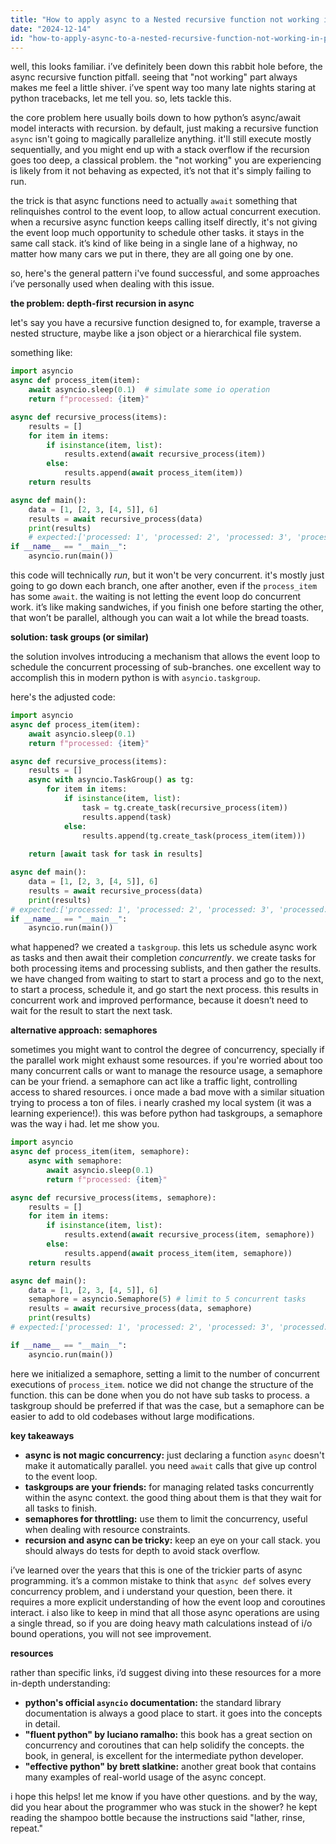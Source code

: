 ```yaml
---
title: "How to apply async to a Nested recursive function not working in python3.10?"
date: "2024-12-14"
id: "how-to-apply-async-to-a-nested-recursive-function-not-working-in-python310"
---
```


well, this looks familiar. i’ve definitely been down this rabbit hole before, the async recursive function pitfall. seeing that "not working" part always makes me feel a little shiver. i’ve spent way too many late nights staring at python tracebacks, let me tell you. so, lets tackle this.

the core problem here usually boils down to how python’s async/await model interacts with recursion. by default, just making a recursive function `async` isn't going to magically parallelize anything. it'll still execute mostly sequentially, and you might end up with a stack overflow if the recursion goes too deep, a classical problem. the "not working" you are experiencing is likely from it not behaving as expected, it’s not that it's simply failing to run.

the trick is that async functions need to actually `await` something that relinquishes control to the event loop, to allow actual concurrent execution. when a recursive async function keeps calling itself directly, it's not giving the event loop much opportunity to schedule other tasks. it stays in the same call stack. it’s kind of like being in a single lane of a highway, no matter how many cars we put in there, they are all going one by one.

so, here's the general pattern i've found successful, and some approaches i’ve personally used when dealing with this issue.

**the problem: depth-first recursion in async**

let's say you have a recursive function designed to, for example, traverse a nested structure, maybe like a json object or a hierarchical file system.

something like:

```python
import asyncio
async def process_item(item):
    await asyncio.sleep(0.1)  # simulate some io operation
    return f"processed: {item}"

async def recursive_process(items):
    results = []
    for item in items:
        if isinstance(item, list):
            results.extend(await recursive_process(item))
        else:
            results.append(await process_item(item))
    return results

async def main():
    data = [1, [2, 3, [4, 5]], 6]
    results = await recursive_process(data)
    print(results)
    # expected:['processed: 1', 'processed: 2', 'processed: 3', 'processed: 4', 'processed: 5', 'processed: 6']
if __name__ == "__main__":
    asyncio.run(main())
```

this code will technically *run*, but it won't be very concurrent. it's mostly just going to go down each branch, one after another, even if the `process_item` has some `await`. the waiting is not letting the event loop do concurrent work. it’s like making sandwiches, if you finish one before starting the other, that won’t be parallel, although you can wait a lot while the bread toasts.

**solution: task groups (or similar)**

the solution involves introducing a mechanism that allows the event loop to schedule the concurrent processing of sub-branches. one excellent way to accomplish this in modern python is with `asyncio.taskgroup`.

here's the adjusted code:

```python
import asyncio
async def process_item(item):
    await asyncio.sleep(0.1)
    return f"processed: {item}"

async def recursive_process(items):
    results = []
    async with asyncio.TaskGroup() as tg:
        for item in items:
            if isinstance(item, list):
                task = tg.create_task(recursive_process(item))
                results.append(task)
            else:
                results.append(tg.create_task(process_item(item)))
        
    return [await task for task in results]

async def main():
    data = [1, [2, 3, [4, 5]], 6]
    results = await recursive_process(data)
    print(results)
# expected:['processed: 1', 'processed: 2', 'processed: 3', 'processed: 4', 'processed: 5', 'processed: 6']
if __name__ == "__main__":
    asyncio.run(main())
```

what happened? we created a `taskgroup`. this lets us schedule async work as tasks and then await their completion *concurrently*. we create tasks for both processing items and processing sublists, and then gather the results. we have changed from waiting to start to start a process and go to the next, to start a process, schedule it, and go start the next process. this results in concurrent work and improved performance, because it doesn’t need to wait for the result to start the next task.

**alternative approach: semaphores**

sometimes you might want to control the degree of concurrency, specially if the parallel work might exhaust some resources. if you're worried about too many concurrent calls or want to manage the resource usage, a semaphore can be your friend. a semaphore can act like a traffic light, controlling access to shared resources. i once made a bad move with a similar situation trying to process a ton of files. i nearly crashed my local system (it was a learning experience!). this was before python had taskgroups, a semaphore was the way i had. let me show you.

```python
import asyncio
async def process_item(item, semaphore):
    async with semaphore:
        await asyncio.sleep(0.1)
        return f"processed: {item}"

async def recursive_process(items, semaphore):
    results = []
    for item in items:
        if isinstance(item, list):
            results.extend(await recursive_process(item, semaphore))
        else:
            results.append(await process_item(item, semaphore))
    return results

async def main():
    data = [1, [2, 3, [4, 5]], 6]
    semaphore = asyncio.Semaphore(5) # limit to 5 concurrent tasks
    results = await recursive_process(data, semaphore)
    print(results)
# expected:['processed: 1', 'processed: 2', 'processed: 3', 'processed: 4', 'processed: 5', 'processed: 6']

if __name__ == "__main__":
    asyncio.run(main())
```

here we initialized a semaphore, setting a limit to the number of concurrent executions of `process_item`. notice we did not change the structure of the function. this can be done when you do not have sub tasks to process. a taskgroup should be preferred if that was the case, but a semaphore can be easier to add to old codebases without large modifications.

**key takeaways**

*   **async is not magic concurrency:** just declaring a function `async` doesn't make it automatically parallel. you need `await` calls that give up control to the event loop.
*   **taskgroups are your friends:** for managing related tasks concurrently within the async context. the good thing about them is that they wait for all tasks to finish.
*   **semaphores for throttling:** use them to limit the concurrency, useful when dealing with resource constraints.
*   **recursion and async can be tricky:** keep an eye on your call stack. you should always do tests for depth to avoid stack overflow.

i’ve learned over the years that this is one of the trickier parts of async programming. it’s a common mistake to think that `async def` solves every concurrency problem, and i understand your question, been there. it requires a more explicit understanding of how the event loop and coroutines interact. i also like to keep in mind that all those async operations are using a single thread, so if you are doing heavy math calculations instead of i/o bound operations, you will not see improvement.

**resources**

rather than specific links, i’d suggest diving into these resources for a more in-depth understanding:

*   **python's official `asyncio` documentation:** the standard library documentation is always a good place to start. it goes into the concepts in detail.
*   **"fluent python" by luciano ramalho:** this book has a great section on concurrency and coroutines that can help solidify the concepts. the book, in general, is excellent for the intermediate python developer.
*   **"effective python" by brett slatkine:** another great book that contains many examples of real-world usage of the async concept.

i hope this helps! let me know if you have other questions. and by the way, did you hear about the programmer who was stuck in the shower? he kept reading the shampoo bottle because the instructions said "lather, rinse, repeat."
